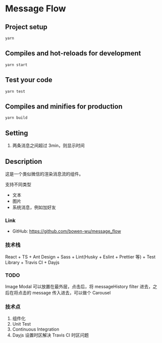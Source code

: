 # Message Flow

## Project setup

```
yarn
```

## Compiles and hot-reloads for development

```
yarn start
```

## Test your code

```
yarn test
```

## Compiles and minifies for production

```
yarn build
```

## Setting

1. 两条消息之间超过 3min，则显示时间

## Description

这是一个类似微信的渲染消息流的组件。

支持不同类型 

- 文本 
- 图片 
- 系统消息，例如加好友

### Link

- GitHub: https://github.com/bowen-wu/message_flow

### 技术栈

React + TS + Ant Design + Sass + Lint(Husky + Eslint + Prettier 等) + Test Library + Travis CI + Dayjs

### TODO

Image Modal 可以放置在最外层，点击后，将 messageHistory filter 进去，之后在将点击的 message 传入进去，可以做个 Carousel

### 技术点

1. 组件化
2. Unit Test
3. Continuous Integration
4. Dayjs 设置时区解决 Travis CI 时区问题
